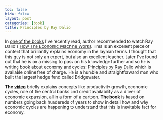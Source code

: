 ```yaml
---
toc: false
hide: false
layout: post
categories: [book]
title: Principles by Ray Dalio
---
```

In [one of the books](https://finansowaforteca.pl/) I've recently read, author recommended to watch Ray Dalio's [How The Economic Machine Works](https://www.youtube.com/watch?v=PHe0bXAIuk0). This is an excellent piece of content that brilliantly explains economy in the layman terms. I thought that this guy is not only an expert, but also an excellent teacher. Later I've found out that he is on a missing to pass on his knowledge further and so he is writing book about economy and cycles: [Principles by Ray Dalio](https://www.principles.com/the-changing-world-order/) which is available online free of charge. He is a humble and straightforward man who built the largest hedge fund called Bridgewater.

**The [video](https://www.youtube.com/watch?v=PHe0bXAIuk0)** briefly explains concepts like productivity growth, economic cycles, role of the central banks and credit availability as a driver of economic expansion, all in a form of a cartoon. **The book** is based on numbers going back hundereds of years to show in detail how and why economic cycles are happening to understand that this is inevitable fact for economy.

